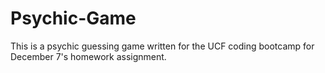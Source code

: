 # Psychic-Game
This is a psychic guessing game written for the UCF coding bootcamp for December 7's homework assignment.
